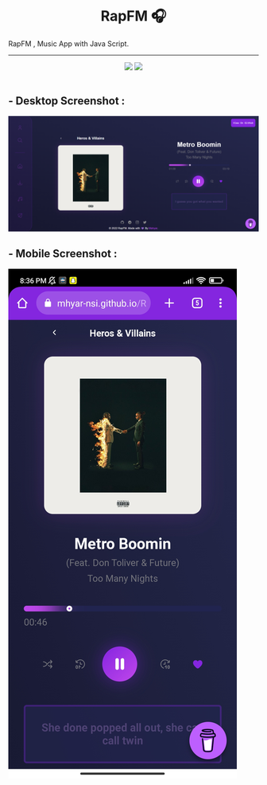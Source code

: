 
<h1 align="center">RapFM 🎧</h1>
<p>RapFM , Music App with Java Script.</p>
<hr>
<div align="center">
  <a href="https://mhyar-nsi.github.io/RapFM/"><img src="https://img.shields.io/badge/Look-Demo-blueviolet?style=for-the-badge"></a>
  <a href="https://github.com/Mhyar-nsi/RapFM"><img src="https://img.shields.io/github/languages/code-size/mhyar-nsi/RapFM?logo=github&style=for-the-badge"></a>
</div>
<br>
<h2>- Desktop Screenshot : </h2>
<img src="https://raw.githubusercontent.com/Mhyar-nsi/RapFM/main/Screenshot.png">
<br>
<h2>- Mobile Screenshot : </h2>
<img src="https://raw.githubusercontent.com/Mhyar-nsi/RapFM/main/Mobile-Screenshot.jpg">
